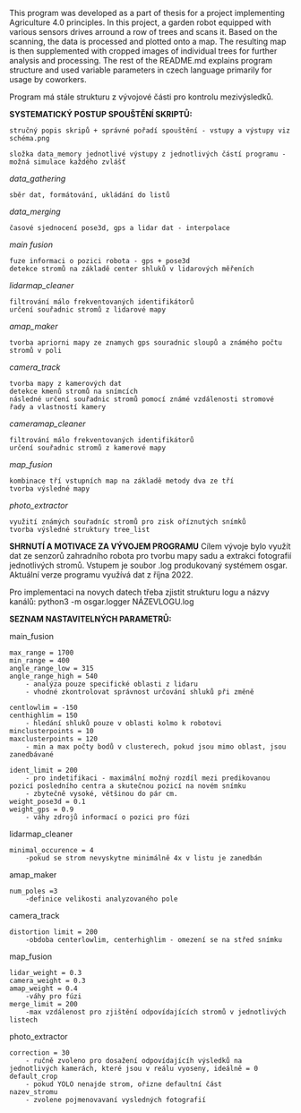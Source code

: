 This program was developed as a part of thesis for a project implementing Agriculture 4.0 principles. 
In this project, a garden robot equipped with various sensors drives arround a row of trees and scans it. Based on the scanning,
the data is processed and plotted onto a map. The resulting map is then supplemented with cropped images of individual trees for further analysis and processing.
The rest of the README.md explains program structure and used variable parameters in czech language primarily for usage by coworkers.

Program má stále strukturu z vývojové části pro kontrolu mezivýsledků.

**SYSTEMATICKÝ POSTUP SPOUŠTĚNÍ SKRIPTŮ:**

    stručný popis skripů + správné pořadí spouštění - vstupy a výstupy viz schéma.png 
    
    složka data_memory jednotlivé výstupy z jednotlivých částí programu - možná simulace každého zvlášť 

*data_gathering*

    sběr dat, formátování, ukládání do listů

*data_merging*

    časové sjednocení pose3d, gps a lidar dat - interpolace

*main fusion*

    fuze informaci o pozici robota - gps + pose3d
    detekce stromů na základě center shluků v lidarových měřeních

*lidarmap_cleaner*

    filtrování málo frekventovaných identifikátorů
    určení souřadnic stromů z lidarové mapy

*amap_maker*

    tvorba apriorni mapy ze znamych gps souradnic sloupů a známého počtu stromů v poli

*camera_track*

    tvorba mapy z kamerových dat
    detekce kmenů stromů na snímcích
    následné určení souřadnic stromů pomocí známé vzdálenosti stromové řady a vlastností kamery

*cameramap_cleaner*

    filtrování málo frekventovaných identifikátorů
    určení souřadnic stromů z kamerové mapy

*map_fusion*

    kombinace tří vstupních map na základě metody dva ze tří
    tvorba výsledné mapy

*photo_extractor*

    využití známých souřadníc stromů pro zisk oříznutých snímků
    tvorba výsledné struktury tree_list
    
**SHRNUTÍ A MOTIVACE ZA VÝVOJEM PROGRAMU**
Cílem vývoje bylo využít dat ze senzorů zahradního robota pro tvorbu mapy sadu a extrakci fotografií jednotlivých stromů. Vstupem je soubor .log produkovaný systémem osgar. Aktuální verze programu využívá dat z října 2022. 

Pro implementaci na novych datech třeba zjistit strukturu logu a názvy kanálů: python3 -m osgar.logger NÁZEVLOGU.log

**SEZNAM NASTAVITELNÝCH PARAMETRŮ:**

main_fusion

	max_range = 1700
	min_range = 400
	angle_range_low = 315
	angle_range_high = 540
		- analýza pouze specifické oblasti z lidaru
		- vhodné zkontrolovat správnost určování shluků při změně
	
	centlowlim = -150
	centhighlim = 150
		- hledání shluků pouze v oblasti kolmo k robotovi
	minclusterpoints = 10
	maxclusterpoints = 120
		- min a max počty bodů v clusterech, pokud jsou mimo oblast, jsou zanedbávané
	
	ident_limit = 200
		- pro indetifikaci - maximální možný rozdíl mezi predikovanou pozicí posledního centra a skutečnou pozicí na novém snímku
		- zbytečně vysoké, většinou do pár cm.
	weight_pose3d = 0.1
	weight_gps = 0.9
		- váhy zdrojů informací o pozici pro fúzi
		
lidarmap_cleaner

	minimal_occurence = 4
		-pokud se strom nevyskytne minimálně 4x v listu je zanedbán
		
amap_maker

	num_poles =3
		-definice velikosti analyzovaného pole
		
camera_track

	distortion limit = 200
		-obdoba centerlowlim, centerhighlim - omezení se na střed snímku

map_fusion

	lidar_weight = 0.3
	camera_weight = 0.3
	amap_weight = 0.4
		-váhy pro fúzi
	merge_limit = 200
		-max vzdálenost pro zjištění odpovídajících stromů v jednotlivých listech
photo_extractor

	correction = 30
		- ručně zvoleno pro dosažení odpovídajícíh výsledků na jednotlivých kamerách, které jsou v reálu vyoseny, ideálně = 0
	default_crop
		- pokud YOLO nenajde strom, ořizne defaultní část
	nazev_stromu
		- zvolene pojmenovavaní vysledných fotografií
